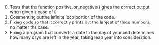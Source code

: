 0. Tests that the function positive_or_negative() gives the correct output when given a case of 0.
1. Commenting outthe infinite loop portion of the code.
2. Fixing code so that it correctly prints out the largest of three numbers, no matter the case.
3. Fixing a program that converts a date to the day of year and determines how many days are left in the year, taking leap year into consideration.
